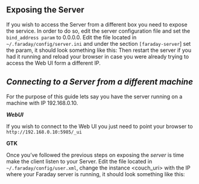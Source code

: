  ## **Exposing the Server**

If you wish to access the Server from a different box you need to expose the service. In order to do so, edit the server configuration file and set the ```bind_address param``` to 0.0.0.0.
Edit the file located in ```~/.faraday/config/server.ini``` and under the section ```[faraday-server```] set the param, it should look something like this:
Then restart the server if you had it running and reload your browser in case you were already trying to access the Web UI form a different IP.

[](https://raw.github.com/wiki/infobyte/faraday/images/server.ini.png)

## ***Connecting to a Server from a different machine***

For the purpose of this guide lets say you have the server running on a machine with IP 192.168.0.10.

***WebUI***

If you wish to connect to the Web UI you just need to point your browser to `http://192.168.0.10:5985/_ui`

**GTK**

Once you’ve followed the previous steps on exposing the *<a>server* is time make the client listen to your Server.
Edit the file located in `~/.faraday/config/user.xml`, change the instance <couch_uri> with the IP where your Faraday server is running, it should look something like this:

[](https://raw.github.com/wiki/infobyte/faraday/images/user.xml.png)


